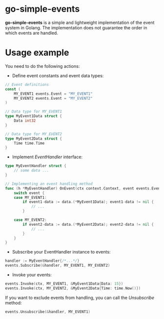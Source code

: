 # go-simple-events

**go-simple-events** is a simple and lightweight implementation of the event system in Golang. The implementation does not guarantee the order in which events are handled.

# Usage example
You need to do the following actions: 
- Define event constants and event data types:
```go
// Event definitions
const (
	MY_EVENT1 events.Event = "MY_EVENT1"
	MY_EVENT2 events.Event = "MY_EVENT2"
)

// Data type for MY_EVENT1
type MyEvent1Data struct {
	Data int32
}

// Data type for MY_EVENT2
type MyEvent2Data struct {
	Time time.Time
}
```
- Implement *EventHandler* interface:
```go
type MyEventHandler struct {
	// some data ...
}

// Implementing an event handling method
func (h *MyEventHandler) OnEvent(ctx context.Context, event events.Event, data any) {
	switch event {
	case MY_EVENT1:
		if event1-data := data.(*MyEvent1Data); event1-data != nil {
			// ...
		}

	case MY_EVENT2:
		if event2-data := data.(*MyEvent2Data); event2-data != nil {
			// ...
		}
	}
}
```
- Subscribe your EventHandler instance to events:
```go
handler := MyEventHandler{/*...*/}
events.Subscribe(&handler, MY_EVENT1, MY_EVENT2)
```
- Invoke your events:
```go
events.Invoke(ctx, MY_EVENT1, &MyEvent1Data{Data: 15})
events.Invoke(ctx, MY_EVENT2, &MyEvent2Data{Time: time.Now()})
```

If you want to exclude events from handling, you can call the *Unsubscribe* method:
```go
events.Unsubscribe(&handler, MY_EVENT1)
```
